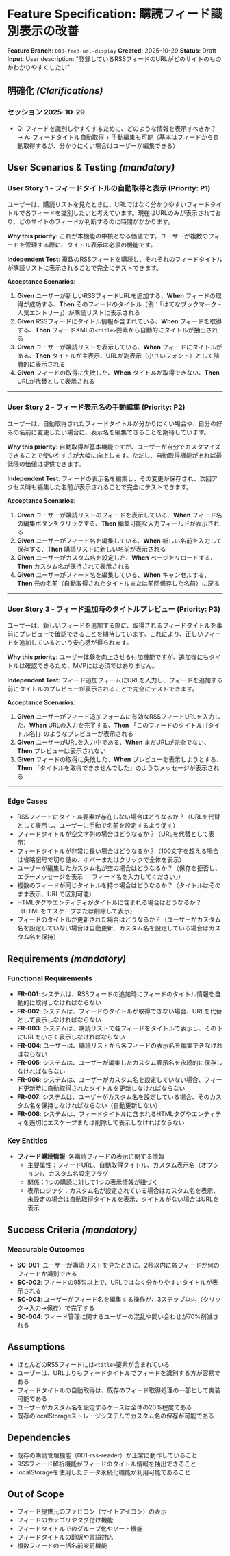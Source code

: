 # Feature Specification: 購読フィード識別表示の改善

**Feature Branch**: `008-feed-url-display`
**Created**: 2025-10-29
**Status**: Draft
**Input**: User description: "登録しているRSSフィードのURLがどのサイトのものかわかりやすくしたい"

## 明確化 *(Clarifications)*

### セッション 2025-10-29

- Q: フィードを識別しやすくするために、どのような情報を表示すべきか？ → A: フィードタイトル自動取得 + 手動編集も可能（基本はフィードから自動取得するが、分かりにくい場合はユーザーが編集できる）

## User Scenarios & Testing *(mandatory)*

### User Story 1 - フィードタイトルの自動取得と表示 (Priority: P1)

ユーザーは、購読リストを見たときに、URLではなく分かりやすいフィードタイトルで各フィードを識別したいと考えています。現在はURLのみが表示されており、どのサイトのフィードか判断するのに時間がかかります。

**Why this priority**: これが本機能の中核となる価値です。ユーザーが複数のフィードを管理する際に、タイトル表示は必須の機能です。

**Independent Test**: 複数のRSSフィードを購読し、それぞれのフィードタイトルが購読リストに表示されることで完全にテストできます。

**Acceptance Scenarios**:

1. **Given** ユーザーが新しいRSSフィードURLを追加する、**When** フィードの取得が成功する、**Then** そのフィードのタイトル（例：「はてなブックマーク - 人気エントリー」）が購読リストに表示される
2. **Given** RSSフィードにタイトル情報が含まれている、**When** フィードを取得する、**Then** フィードXMLの`<title>`要素から自動的にタイトルが抽出される
3. **Given** ユーザーが購読リストを表示している、**When** フィードにタイトルがある、**Then** タイトルが主表示、URLが副表示（小さいフォント）として階層的に表示される
4. **Given** フィードの取得に失敗した、**When** タイトルが取得できない、**Then** URLが代替として表示される

---

### User Story 2 - フィード表示名の手動編集 (Priority: P2)

ユーザーは、自動取得されたフィードタイトルが分かりにくい場合や、自分の好みの名前に変更したい場合に、表示名を編集できることを期待しています。

**Why this priority**: 自動取得が基本機能ですが、ユーザーが自分でカスタマイズできることで使いやすさが大幅に向上します。ただし、自動取得機能があれば最低限の価値は提供できます。

**Independent Test**: フィードの表示名を編集し、その変更が保存され、次回アクセス時も編集した名前が表示されることで完全にテストできます。

**Acceptance Scenarios**:

1. **Given** ユーザーが購読リストのフィードを表示している、**When** フィード名の編集ボタンをクリックする、**Then** 編集可能な入力フィールドが表示される
2. **Given** ユーザーがフィード名を編集している、**When** 新しい名前を入力して保存する、**Then** 購読リストに新しい名前が表示される
3. **Given** ユーザーがカスタム名を設定した、**When** ページをリロードする、**Then** カスタム名が保持されて表示される
4. **Given** ユーザーがフィード名を編集している、**When** キャンセルする、**Then** 元の名前（自動取得されたタイトルまたは前回保存した名前）に戻る

---

### User Story 3 - フィード追加時のタイトルプレビュー (Priority: P3)

ユーザーは、新しいフィードを追加する際に、取得されるフィードタイトルを事前にプレビューで確認できることを期待しています。これにより、正しいフィードを追加しているという安心感が得られます。

**Why this priority**: ユーザー体験を向上させる付加機能ですが、追加後にもタイトルは確認できるため、MVPには必須ではありません。

**Independent Test**: フィード追加フォームにURLを入力し、フィードを追加する前にタイトルのプレビューが表示されることで完全にテストできます。

**Acceptance Scenarios**:

1. **Given** ユーザーがフィード追加フォームに有効なRSSフィードURLを入力した、**When** URLの入力を完了する、**Then** 「このフィードのタイトル: [タイトル名]」のようなプレビューが表示される
2. **Given** ユーザーがURLを入力中である、**When** まだURLが完全でない、**Then** プレビューは表示されない
3. **Given** フィードの取得に失敗した、**When** プレビューを表示しようとする、**Then** 「タイトルを取得できませんでした」のようなメッセージが表示される

---

### Edge Cases

- RSSフィードにタイトル要素が存在しない場合はどうなるか？（URLを代替として表示し、ユーザーに手動で名前を設定するよう促す）
- フィードタイトルが空文字列の場合はどうなるか？（URLを代替として表示）
- フィードタイトルが非常に長い場合はどうなるか？（100文字を超える場合は省略記号で切り詰め、ホバーまたはクリックで全体を表示）
- ユーザーが編集したカスタム名が空の場合はどうなるか？（保存を拒否し、エラーメッセージを表示：「フィード名を入力してください」）
- 複数のフィードが同じタイトルを持つ場合はどうなるか？（タイトルはそのまま表示、URLで区別可能）
- HTMLタグやエンティティがタイトルに含まれる場合はどうなるか？（HTMLをエスケープまたは削除して表示）
- フィードのタイトルが更新された場合はどうなるか？（ユーザーがカスタム名を設定していない場合は自動更新、カスタム名を設定している場合はカスタム名を保持）

## Requirements *(mandatory)*

### Functional Requirements

- **FR-001**: システムは、RSSフィードの追加時にフィードのタイトル情報を自動的に取得しなければならない
- **FR-002**: システムは、フィードのタイトルが取得できない場合、URLを代替として表示しなければならない
- **FR-003**: システムは、購読リストで各フィードをタイトルで表示し、その下にURLを小さく表示しなければならない
- **FR-004**: ユーザーは、購読リストから各フィードの表示名を編集できなければならない
- **FR-005**: システムは、ユーザーが編集したカスタム表示名を永続的に保存しなければならない
- **FR-006**: システムは、ユーザーがカスタム名を設定していない場合、フィード更新時に自動取得されたタイトルを更新しなければならない
- **FR-007**: システムは、ユーザーがカスタム名を設定している場合、そのカスタム名を保持しなければならない（自動更新しない）
- **FR-008**: システムは、フィードタイトルに含まれるHTMLタグやエンティティを適切にエスケープまたは削除して表示しなければならない

### Key Entities

- **フィード購読情報**: 各購読フィードの表示に関する情報
  - 主要属性：フィードURL、自動取得タイトル、カスタム表示名（オプション）、カスタム名設定フラグ
  - 関係：1つの購読に対して1つの表示情報が紐づく
  - 表示ロジック：カスタム名が設定されている場合はカスタム名を表示、未設定の場合は自動取得タイトルを表示、タイトルがない場合はURLを表示

## Success Criteria *(mandatory)*

### Measurable Outcomes

- **SC-001**: ユーザーが購読リストを見たときに、2秒以内に各フィードが何のフィードか識別できる
- **SC-002**: フィードの95%以上で、URLではなく分かりやすいタイトルが表示される
- **SC-003**: ユーザーがフィード名を編集する操作が、3ステップ以内（クリック→入力→保存）で完了する
- **SC-004**: フィード管理に関するユーザーの混乱や問い合わせが70%削減される

## Assumptions

- ほとんどのRSSフィードには`<title>`要素が含まれている
- ユーザーは、URLよりもフィードタイトルでフィードを識別する方が容易である
- フィードタイトルの自動取得は、既存のフィード取得処理の一部として実装可能である
- ユーザーがカスタム名を設定するケースは全体の20%程度である
- 既存のlocalStorageストレージシステムでカスタム名の保存が可能である

## Dependencies

- 既存の購読管理機能（001-rss-reader）が正常に動作していること
- RSSフィード解析機能がフィードのタイトル情報を抽出できること
- localStorageを使用したデータ永続化機能が利用可能であること

## Out of Scope

- フィード提供元のファビコン（サイトアイコン）の表示
- フィードのカテゴリやタグ付け機能
- フィードタイトルでのグループ化やソート機能
- フィードタイトルの翻訳や言語対応
- 複数フィードの一括名前変更機能
